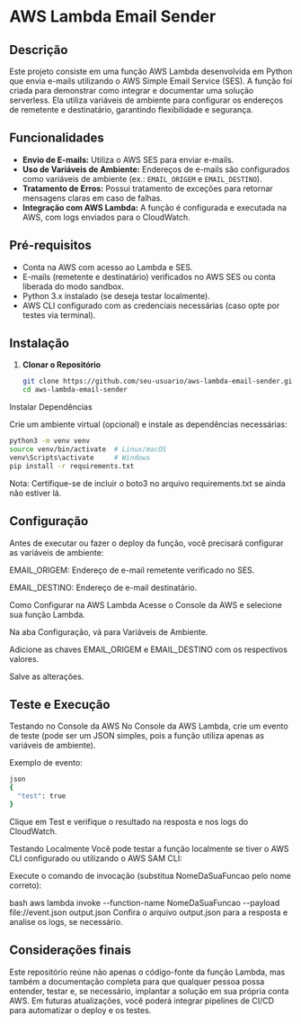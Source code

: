 # AWS Lambda Email Sender

## Descrição

Este projeto consiste em uma função AWS Lambda desenvolvida em Python que envia e-mails utilizando o AWS Simple Email Service (SES). A função foi criada para demonstrar como integrar e documentar uma solução serverless. Ela utiliza variáveis de ambiente para configurar os endereços de remetente e destinatário, garantindo flexibilidade e segurança.

## Funcionalidades

- **Envio de E-mails:** Utiliza o AWS SES para enviar e-mails.
- **Uso de Variáveis de Ambiente:** Endereços de e-mails são configurados como variáveis de ambiente (ex.: `EMAIL_ORIGEM` e `EMAIL_DESTINO`).
- **Tratamento de Erros:** Possui tratamento de exceções para retornar mensagens claras em caso de falhas.
- **Integração com AWS Lambda:** A função é configurada e executada na AWS, com logs enviados para o CloudWatch.

## Pré-requisitos

- Conta na AWS com acesso ao Lambda e SES.
- E-mails (remetente e destinatário) verificados no AWS SES ou conta liberada do modo sandbox.
- Python 3.x instalado (se deseja testar localmente).
- AWS CLI configurado com as credenciais necessárias (caso opte por testes via terminal).

## Instalação

1. **Clonar o Repositório**

   ```bash
   git clone https://github.com/seu-usuario/aws-lambda-email-sender.git
   cd aws-lambda-email-sender
   ```
Instalar Dependências

Crie um ambiente virtual (opcional) e instale as dependências necessárias:

```bash
python3 -m venv venv
source venv/bin/activate  # Linux/macOS
venv\Scripts\activate     # Windows
pip install -r requirements.txt
```
Nota: Certifique-se de incluir o boto3 no arquivo requirements.txt se ainda não estiver lá.

## Configuração
Antes de executar ou fazer o deploy da função, você precisará configurar as variáveis de ambiente:

EMAIL_ORIGEM: Endereço de e-mail remetente verificado no SES.

EMAIL_DESTINO: Endereço de e-mail destinatário.

Como Configurar na AWS Lambda
Acesse o Console da AWS e selecione sua função Lambda.

Na aba Configuração, vá para Variáveis de Ambiente.

Adicione as chaves EMAIL_ORIGEM e EMAIL_DESTINO com os respectivos valores.

Salve as alterações.

## Teste e Execução
Testando no Console da AWS
No Console da AWS Lambda, crie um evento de teste (pode ser um JSON simples, pois a função utiliza apenas as variáveis de ambiente).

Exemplo de evento:

   ```bash
   json
   {
     "test": true
   }
   ```
Clique em Test e verifique o resultado na resposta e nos logs do CloudWatch.

Testando Localmente
Você pode testar a função localmente se tiver o AWS CLI configurado ou utilizando o AWS SAM CLI:

Execute o comando de invocação (substitua NomeDaSuaFuncao pelo nome correto):

bash
aws lambda invoke --function-name NomeDaSuaFuncao --payload file://event.json output.json
Confira o arquivo output.json para a resposta e analise os logs, se necessário.

## Considerações finais
Este repositório reúne não apenas o código-fonte da função Lambda, mas também a documentação completa para que qualquer pessoa possa entender, testar e, se necessário, implantar a solução em sua própria conta AWS. Em futuras atualizações, você poderá integrar pipelines de CI/CD para automatizar o deploy e os testes.
